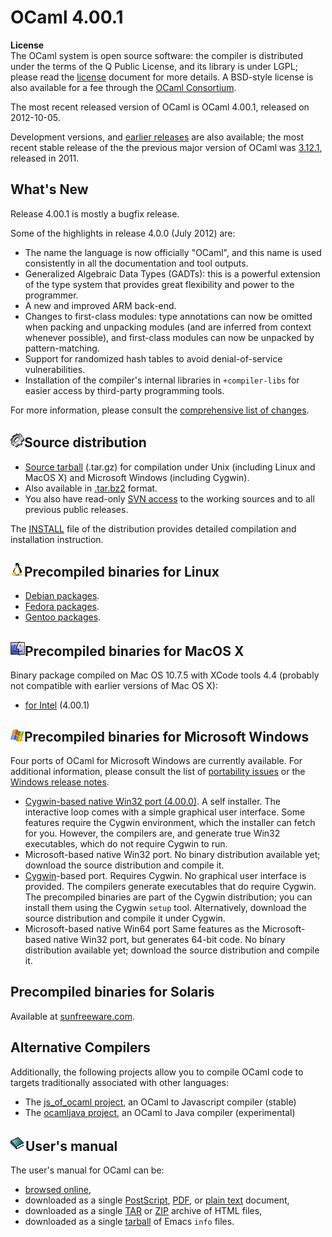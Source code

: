 OCaml 4.00.1
============

**License** \
 The OCaml system is open source software: the compiler is distributed
under the terms of the Q Public License, and its library is under LGPL;
please read the [license](../license.html) document for more details. A
BSD-style license is also available for a fee through the [OCaml
Consortium](../support.html#consortium).

The most recent released version of OCaml is OCaml 4.00.1, released on
2012-10-05.

Development versions, and [earlier
releases](http://caml.inria.fr/pub/distrib/) are also available; the
most recent stable release of the the previous major version of OCaml
was [3.12.1](3.12.1.html), released in 2011.

What's New
----------

Release 4.00.1 is mostly a bugfix release.

Some of the highlights in release 4.0.0 (July 2012) are:

-   The name the language is now officially "OCaml", and this name is
    used consistently in all the documentation and tool outputs.
-   Generalized Algebraic Data Types (GADTs): this is a powerful
    extension of the type system that provides great flexibility and
    power to the programmer.
-   A new and improved ARM back-end.
-   Changes to first-class modules: type annotations can now be omitted
    when packing and unpacking modules (and are inferred from context
    whenever possible), and first-class modules can now be unpacked by
    pattern-matching.
-   Support for randomized hash tables to avoid denial-of-service
    vulnerabilities.
-   Installation of the compiler's internal libraries in
    `+compiler-libs` for easier access by third-party programming tools.

For more information, please consult the [comprehensive list of
changes](http://caml.inria.fr/pub/distrib/ocaml-4.00/notes/Changes).

![](../img/source.gif)Source distribution
-----------------------------------------

-   [Source
    tarball](http://caml.inria.fr/pub/distrib/ocaml-4.00/ocaml-4.00.1.tar.gz)
    (.tar.gz) for compilation under Unix (including Linux and MacOS X)
    and Microsoft Windows (including Cygwin).
-   Also available in
    [.tar.bz2](http://caml.inria.fr/pub/distrib/ocaml-4.00/ocaml-4.00.1.tar.bz2)
    format.
-   You also have read-only [SVN access](svn.html) to the working
    sources and to all previous public releases.

The [INSTALL](http://caml.inria.fr/pub/distrib/ocaml-4.00/notes/INSTALL)
file of the distribution provides detailed compilation and installation
instruction.

![](../img/linux.gif)Precompiled binaries for Linux
---------------------------------------------------

-   [Debian packages](http://packages.debian.org/ocaml).
-   [Fedora
    packages](https://admin.fedoraproject.org/pkgdb/acls/name/ocaml/).
-   [Gentoo
    packages](http://packages.gentoo.org/packages/?category=dev-lang;name=ocaml).

![](../img/macos.gif)Precompiled binaries for MacOS X
-----------------------------------------------------

Binary package compiled on Mac OS 10.7.5 with XCode tools 4.4 (probably
not compatible with earlier versions of Mac OS X):

-   [for
    Intel](http://caml.inria.fr/pub/distrib/ocaml-4.00/ocaml-4.00.1-intel.dmg)
    (4.00.1)

![](../img/windows.gif)Precompiled binaries for Microsoft Windows
-----------------------------------------------------------------

Four ports of OCaml for Microsoft Windows are currently available. For
additional information, please consult the list of [portability
issues](http://caml.inria.fr/ocaml/portability.en.html) or the [Windows
release
notes](http://caml.inria.fr/pub/distrib/ocaml-4.00/notes/README.win32).

-   [Cygwin-based native Win32 port
    (4.00.0)](http://protz.github.com/ocaml-installer/). A self
    installer. The interactive loop comes with a simple graphical user
    interface. Some features require the Cygwin environment, which the
    installer can fetch for you. However, the compilers are, and
    generate true Win32 executables, which do not require Cygwin to run.
-   Microsoft-based native Win32 port. No binary distribution available
    yet; download the source distribution and compile it.
-   [Cygwin](http://cygwin.com/)-based port. Requires Cygwin. No
    graphical user interface is provided. The compilers generate
    executables that do require Cygwin. The precompiled binaries are
    part of the Cygwin distribution; you can install them using the
    Cygwin `setup` tool. Alternatively, download the source distribution
    and compile it under Cygwin.
-   Microsoft-based native Win64 port Same features as the
    Microsoft-based native Win32 port, but generates 64-bit code. No
    binary distribution available yet; download the source distribution
    and compile it.

Precompiled binaries for Solaris
--------------------------------

Available at [sunfreeware.com](http://sunfreeware.com/).

Alternative Compilers
---------------------

Additionally, the following projects allow you to compile OCaml code to
targets traditionally associated with other languages:

-   The [js\_of\_ocaml project](http://ocsigen.org/js_of_ocaml/), an
    OCaml to Javascript compiler (stable)
-   The [ocamljava project](http://cafesterol.x9c.fr/), an OCaml to Java
    compiler (experimental)

![](../img/doc.gif)User's manual
--------------------------------

The user's manual for OCaml can be:

-   [browsed
    online](http://caml.inria.fr/pub/docs/manual-ocaml-4.00/index.html),
-   downloaded as a single
    [PostScript](http://caml.inria.fr/pub/distrib/ocaml-4.00/ocaml-4.00-refman.ps.gz),
    [PDF](http://caml.inria.fr/pub/distrib/ocaml-4.00/ocaml-4.00-refman.pdf),
    or [plain
    text](http://caml.inria.fr/pub/distrib/ocaml-4.00/ocaml-4.00-refman.txt)
    document,
-   downloaded as a single
    [TAR](http://caml.inria.fr/pub/distrib/ocaml-4.00/ocaml-4.00-refman-html.tar.gz)
    or
    [ZIP](http://caml.inria.fr/pub/distrib/ocaml-4.00/ocaml-4.00-refman-html.zip)
    archive of HTML files,
-   downloaded as a single
    [tarball](http://caml.inria.fr/pub/distrib/ocaml-4.00/ocaml-4.00-refman.info.tar.gz)
    of Emacs `info` files.

